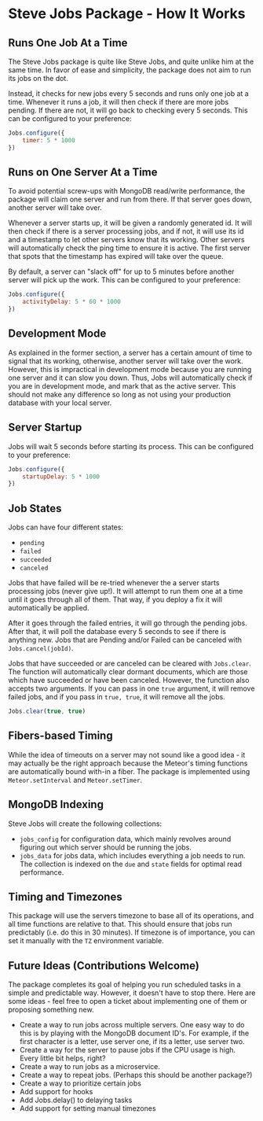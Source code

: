# Steve Jobs Package - How It Works

## Runs One Job At a Time

The Steve Jobs package is quite like Steve Jobs, and quite unlike him at the same time. In favor of ease and simplicity, the package does not aim to run its jobs on the dot. 

Instead, it checks for new jobs every 5 seconds and runs only one job at a time. Whenever it runs a job, it will then check if there are more jobs pending. If there are not, it will go back to checking every 5 seconds. This can be configured to your preference:

```javascript
Jobs.configure({
    timer: 5 * 1000
})
```

## Runs on One Server At a Time

To avoid potential screw-ups with MongoDB read/write performance, the package will claim one server and run from there. If that server goes down, another server will take over.

Whenever a server starts up, it will be given a randomly generated id. It will then check if there is a server processing jobs, and if not, it will use its id and a timestamp to let other servers know that its working. Other servers will automatically check the ping time to ensure it is active. The first server that spots that the timestamp has expired will take over the queue.

By default, a server can "slack off" for up to 5 minutes before another server will pick up the work. This can be configured to your preference: 

```javascript
Jobs.configure({
    activityDelay: 5 * 60 * 1000
})
```

## Development Mode

As explained in the former section, a server has a certain amount of time to signal that its working, otherwise, another server will take over the work. However, this is impractical in development mode because you are running one server and it can slow you down. Thus, Jobs will automatically check if you are in development mode, and mark that as the active server. This should not make any difference so long as not using your production database with your local server.

## Server Startup

Jobs will wait 5 seconds before starting its process. This can be configured to your preference:

```javascript
Jobs.configure({
    startupDelay: 5 * 1000
})
```

## Job States 

Jobs can have four different states:
 - `pending`
 - `failed`
 - `succeeded`
 - `canceled`

Jobs that have failed will be re-tried whenever the a server starts processing jobs (never give up!). It will attempt to run them one at a time until it goes through all of them. That way, if you deploy a fix it will automatically be applied.

After it goes through the failed entries, it will go through the pending jobs. After that, it will poll the database every 5 seconds to see if there is anything new. Jobs that are Pending and/or Failed can be canceled with `Jobs.cancel(jobId)`. 

Jobs that have succeeded or are canceled can be cleared with `Jobs.clear`. The function will automatically clear dormant documents, which are those which have succeeded or have been canceled. However, the function also accepts two arguments. If you can pass in one `true` argument, it will remove failed jobs, and if you pass in `true, true`, it will remove all the jobs.

```javascript
Jobs.clear(true, true)
```

## Fibers-based Timing

While the idea of timeouts on a server may not sound like a good idea - it may actually be the right approach because the Meteor's timing functions are automatically bound with-in a fiber. The package is implemented using `Meteor.setInterval` and `Meteor.setTimer`. 

## MongoDB Indexing

Steve Jobs will create the following collections: 
  - `jobs_config` for configuration data, which mainly revolves around figuring out which server should be running the jobs.
  - `jobs_data` for jobs data, which includes everything a job needs to run. The collection is indexed on the `due` and `state` fields for optimal read performance.

## Timing and Timezones

This package will use the servers timezone to base all of its operations, and all time functions are relative to that. This should ensure that jobs run predictably (i.e. do this in 30 minutes). If timezone is of importance, you can set it manually with the `TZ` environment variable.

## Future Ideas (Contributions Welcome)

The package completes its goal of helping you run scheduled tasks in a simple and predictable way. However, it doesn't have to stop there. Here are some ideas - feel free to open a ticket about implementing one of them or proposing something new.

 - Create a way to run jobs across multiple servers. One easy way to do this is by playing with the MongoDB document ID's. For example, if the first character is a letter, use server one, if its a letter, use server two.
 - Create a way for the server to pause jobs if the CPU usage is high. Every little bit helps, right?
 - Create a way to run jobs as a microservice.
 - Create a way to repeat jobs. (Perhaps this should be another package?)
 - Create a way to prioritize certain jobs
 - Add support for hooks
 - Add Jobs.delay() to delaying tasks
 - Add support for setting manual timezones